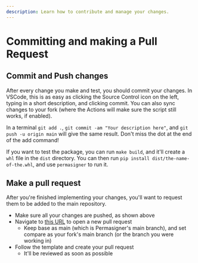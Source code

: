 ```yaml
---
description: Learn how to contribute and manage your changes.
---
```


# Committing and making a Pull Request

## Commit and Push changes

After every change you make and test, you should commit your changes. In VSCode, this is as easy as clicking the Source Control icon on the left, typing in a short description, and clicking commit. You can also sync changes to your fork (where the Actions will make sure the script still works, if enabled).&#x20;

In a terminal `git add .`, `git commit -am "Your description here"`, and `git push -u origin main` will give the same result. Don't miss the dot at the end of the add command!

If you want to test the package, you can run `make build`, and it'll create a `whl` file in the `dist` directory. You can then run `pip install dist/the-name-of-the.whl`, and use `permasigner` to run it.

## Make a pull request

After you're finished implementing your changes, you'll want to request them to be added to the main repository.

* Make sure all your changes are pushed, as shown above
* Navigate to [this URL](https://github.com/permasigner/permasigner/compare) to open a new pull request
  * Keep base as main (which is Permasigner's main branch), and set compare as your fork's main branch (or the branch you were working in)
* Follow the template and create your pull request
  * It'll be reviewed as soon as possible
